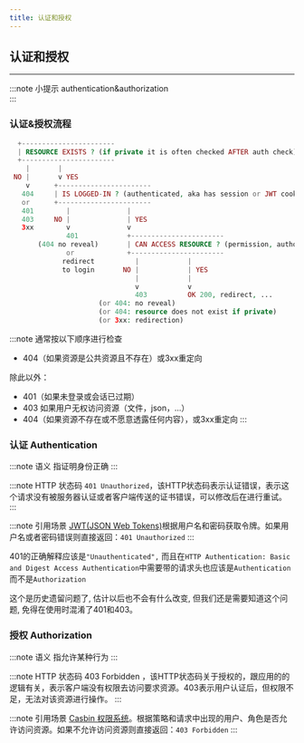```yaml
---
title: 认证和授权
---
```


## 认证和授权
---

:::note 小提示
authentication&authorization <br/>
:::

### 认证&授权流程

```php
  +-----------------------
  | RESOURCE EXISTS ? (if private it is often checked AFTER auth check)
  +-----------------------
    |       |
 NO |       v YES
    v      +-----------------------
   404     | IS LOGGED-IN ? (authenticated, aka has session or JWT cookie)
   or      +-----------------------
   401        |              |
   403     NO |              | YES
   3xx        v              v
              401            +-----------------------
       (404 no reveal)       | CAN ACCESS RESOURCE ? (permission, authorized, ...)
              or             +-----------------------
             redirect          |            |
             to login       NO |            | YES
                               |            |
                               v            v
                               403          OK 200, redirect, ...
                      (or 404: no reveal)
                      (or 404: resource does not exist if private)
                      (or 3xx: redirection)
```
:::note 通常按以下顺序进行检查
* 404（如果资源是公共资源且不存在）或3xx重定向

除此以外：

* 401（如果未登录或会话已过期）
* 403 如果用户无权访问资源（文件，json，...）
* 404（如果资源不存在或不愿意透露任何内容），或3xx重定向
:::

### 认证 Authentication

:::note 语义
指证明身份正确
:::

:::note HTTP 状态码
`401 Unauthorized`，该HTTP状态码表示认证错误，表示这个请求没有被服务器认证或者客户端传送的证书错误，可以修改后在进行重试。
:::

:::note 引用场景
 [JWT(JSON Web Tokens)](https://jwt.io/)根据用户名和密码获取令牌。如果用户名或者密码错误则直接返回：`401 Unauthorized`
:::

401的正确解释应该是`"Unauthenticated",` 而且在`HTTP Authentication: Basic and Digest Access Authentication`中需要带的请求头也应该是`Authentication`而不是`Authorization`

这个是历史遗留问题了, 估计以后也不会有什么改变, 但我们还是需要知道这个问题, 免得在使用时混淆了401和403。

### 授权 Authorization

:::note 语义
指允许某种行为
:::

:::note HTTP 状态码
403 Forbidden ，该HTTP状态码关于授权的，跟应用的的逻辑有关，表示客户端没有权限去访问要求资源。403表示用户认证后，但权限不足，无法对该资源进行操作。
:::

:::note 引用场景
[Casbin 权限系统](https://casbin.org/zh-CN/)。根据策略和请求中出现的用户、角色是否允许访问资源。如果不允许访问资源则直接返回：`403 Forbidden`
:::

